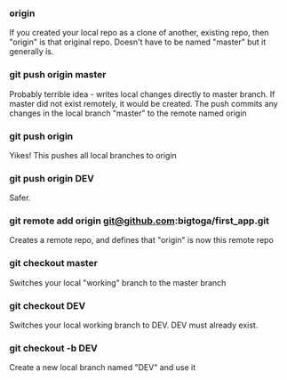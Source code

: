 ### origin
If you created your local repo as a clone of another, existing repo, then "origin" is that original repo. Doesn't have to be named "master" but it generally is.

### git push origin master
Probably terrible idea - writes local changes directly to master branch. If master did not exist remotely, it would be created.
The push commits any changes in the local branch "master" to the remote named origin

### git push origin 
Yikes! This pushes all local branches to origin

### git push origin DEV
Safer.

### git remote add origin git@github.com:bigtoga/first_app.git
Creates a remote repo, and defines that "origin" is now this remote repo

### git checkout master
Switches your local "working" branch to the master branch

### git checkout DEV
Switches your local working branch to DEV. DEV must already exist.

### git checkout -b DEV
Create a new local branch named "DEV" and use it
